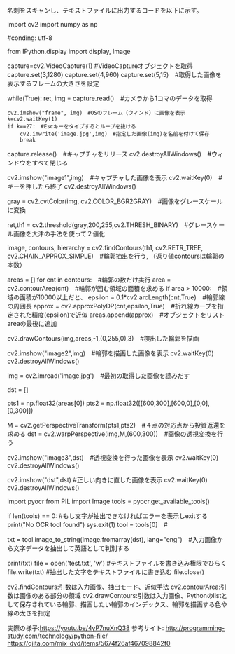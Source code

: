名刺をスキャンし、テキストファイルに出力するコードを以下に示す。


import cv2
import numpy as np

#conding: utf-8

from IPython.display import display, Image


capture=cv2.VideoCapture(1) #VideoCaptureオブジェクトを取得
capture.set(3,1280)
capture.set(4,960)
capture.set(5,15)　#取得した画像を表示するフレームの大きさを設定

while(True):
	ret, img = capture.read()　#カメラから1コマのデータを取得

	cv2.imshow("frame", img)　#OSのフレーム（ウィンド）に画像を表示
	k=cv2.waitKey(1)	
	if k==27:　#Escキーをタイプするとループを抜ける
		cv2.imwrite('image.jpg',img)　#指定した画像(img)を名前を付けて保存
		break

capture.release()　#キャプチャをリリース
cv2.destroyAllWindows()　#ウィンドウをすべて閉じる

cv2.imshow("image1",img)　#キャプチャした画像を表示
cv2.waitKey(0)　#キーを押したら終了
cv2.destroyAllWindows()

gray = cv2.cvtColor(img, cv2.COLOR_BGR2GRAY)　#画像をグレースケールに変換

ret,th1 = cv2.threshold(gray,200,255,cv2.THRESH_BINARY)　#グレースケール画像を大津の手法を使って２値化

image, contours, hierarchy = cv2.findContours(th1, cv2.RETR_TREE, cv2.CHAIN_APPROX_SIMPLE)　#輪郭抽出を行う,
（返り値contoursは輪郭の本数）

areas = []
for cnt in contours:　#輪郭の数だけ実行
    area = cv2.contourArea(cnt)　#輪郭が囲む領域の面積を求める
    if area > 10000:　#領域の面積が10000以上だと、
        epsilon = 0.1*cv2.arcLength(cnt,True)　#輪郭線の周囲長
        approx = cv2.approxPolyDP(cnt,epsilon,True)　#折れ線カーブを指定された精度(epsilon)で近似
        areas.append(approx)　#オブジェクトをリストareaの最後に追加



cv2.drawContours(img,areas,-1,(0,255,0),3)　#検出した輪郭を描画

cv2.imshow("image2",img)　#輪郭を描画した画像を表示
cv2.waitKey(0)
cv2.destroyAllWindows()

img = cv2.imread('image.jpg')　#最初の取得した画像を読みだす

dst = []

pts1 = np.float32(areas[0])
pts2 = np.float32([[600,300],[600,0],[0,0],[0,300]])

M = cv2.getPerspectiveTransform(pts1,pts2)　#４点の対応点から投資返還を求める
dst = cv2.warpPerspective(img,M,(600,300))　#画像の透視変換を行う

cv2.imshow("image3",dst)　#透視変換を行った画像を表示
cv2.waitKey(0)
cv2.destroyAllWindows()

cv2.imshow("dst",dst) #正しい向きに直した画像を表示
cv2.waitKey(0)
cv2.destroyAllWindows()


import pyocr
from PIL import Image
tools = pyocr.get_available_tools() 

if len(tools) == 0: #もし文字が抽出できなければエラーを表示しexitする
      print("No OCR tool found")
      sys.exit(1)
tool = tools[0]　#

txt = tool.image_to_string(Image.fromarray(dst), lang="eng")　#入力画像から文字データを抽出して英語として判別する

print(txt)
file = open('test.txt', 'w') #テキストファイルを書き込み権限でひらく
file.write(txt)	#抽出した文字をテキストファイルに書き込む
file.close() 




cv2.findContours:引数は入力画像、抽出モード、近似手法
cv2.contourArea:引数は画像のある部分の領域
cv2.drawContours:引数は入力画像、Pythonのlistとして保存されている輪郭、描画したい輪郭のインデックス、輪郭を描画する色や線の太さを指定

実際の様子:https://youtu.be/4yP7nuXnQ38
参考サイト:
http://programming-study.com/technology/python-file/
https://qiita.com/mix_dvd/items/5674f26af467098842f0


